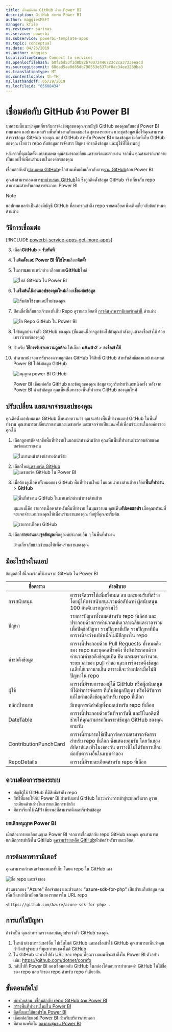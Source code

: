 ```yaml
---
title: เชื่อมต่อกับ GitHub ด้วย Power BI
description: GitHub สำหรับ Power BI
author: maggiesMSFT
manager: kfile
ms.reviewer: sarinas
ms.service: powerbi
ms.subservice: powerbi-template-apps
ms.topic: conceptual
ms.date: 04/26/2019
ms.author: maggies
LocalizationGroup: Connect to services
ms.openlocfilehash: b0f2bd53f1d8b82b70072446723c2ca3723eeacd
ms.sourcegitcommit: 60dad5aa0d85db790553e537bf8ac34ee3289ba3
ms.translationtype: MT
ms.contentlocale: th-TH
ms.lasthandoff: 05/29/2019
ms.locfileid: "65608434"
---
```

# <a name="connect-to-github-with-power-bi"></a>เชื่อมต่อกับ GitHub ด้วย Power BI
บทความนี้แนะนำคุณเกี่ยวกับการดึงข้อมูลของคุณจากบัญชี GitHub ของคุณกับแอป Power BI เทมเพลต แอปเทมเพลสร้างพื้นที่ทำงานกับแดชบอร์ด ชุดของรายงาน และชุดข้อมูลเพื่อให้คุณสามารถสำรวจข้อมูล GitHub ของคุณ แอป GitHub สำหรับ Power BI แสดงข้อมูลเชิงลึกที่เก็บ GitHub ของคุณ เรียกว่า repo กับข้อมูลการจัดสรร ปัญหา คำขอดึงข้อมูล และผู้ใช้ที่ใช้งานอยู่

หลังจากที่คุณติดตั้งแอปเทมเพล คุณสามารถเปลี่ยนแดชบอร์ดและรายงาน จากนั้น คุณสามารถแจกจ่ายเป็นแอปให้เพื่อนร่วมงานในองค์กรของคุณ

เชื่อมต่อกับตัว[ปเทมเพล GitHub](https://app.powerbi.com/getdata/services/github)หรืออ่านเพิ่มเติมเกี่ยวกับการ[รวม GitHub](https://powerbi.microsoft.com/integrations/github)ด้วย Power BI

คุณยังสามารถลองการ[บทช่วยสอน GitHub](service-tutorial-connect-to-github.md)ได้ ซึ่งถูกติดตั้งข้อมูล GitHub จริงเกี่ยวกับ repo สาธารณะสำหรับเอกสารประกอบ Power BI

>[!NOTE]
>แอปเทมเพลจำเป็นต้องมีบัญชี GitHub ที่สามารถเข้าถึง repo รายละเอียดเพิ่มเติมเกี่ยวกับข้อกำหนดด้านล่าง

## <a name="how-to-connect"></a>วิธีการเชื่อมต่อ
[!INCLUDE [powerbi-service-apps-get-more-apps](./includes/powerbi-service-apps-get-more-apps.md)]
   
3. เลือก**GitHub** \> **รับทันที**
4. ใน**ติดตั้งแอป Power BI นี้ใช่ไหม**เลือก**ติดตั้ง**
4. ในการ**แอ**บานหน้าต่าง เลือกแบบ**GitHub**ไทล์

    ![ไทล์ GitHub ใน Power BI](media/service-connect-to-github/power-bi-github-tile.png)

6. ใน**เริ่มต้นใช้งานแอปของคุณใหม่**เลือก**เชื่อมต่อข้อมูล**

    ![เริ่มต้นใช้งานแอปใหม่ของคุณ](media/service-tutorial-connect-to-github/power-bi-github-app-tutorial-connect-data.png)

5. ป้อนชื่อที่เก็บและเจ้าของที่เก็บ Repo ดูรายละเอียดที่ [การค้นหาพารามิเตอร์เหล่านี้](#FindingParams) ด้านล่าง
   
    ![ชื่อ Repo GitHub ใน Power BI](media/service-tutorial-connect-to-github/power-bi-github-app-tutorial-connect.png)

5. ใส่ข้อมูลประจำตัว GitHub ของคุณ (ขั้นตอนนี้อาจถูกข้ามไปถ้าคุณกำลังอยู่แล้วลงชื่อเข้าใช้ ด้วยเบราว์เซอร์ของคุณ) 
6. สำหรับ **วิธีการรับรองความถูกต้อง** ให้เลือก **oAuth2** \> **ลงชื่อเข้าใช้** 
7. ทำตามหน้าจอการรับรองความถูกต้อง GitHub ให้สิทธิ์ GitHub สำหรับสิทธิ์ของแอปเทมเพลต Power BI ไปยังข้อมูล GitHub
   
   ![อนุญาต power BI GitHub](media/service-connect-to-github/github_authorize.png)
   
    Power BI เชื่อมต่อกับ GitHub และข้อมูลของคุณ  ข้อมูลจะถูกรีเฟรชวันละหนึ่งครั้ง หลังจาก Power BI นำเข้าข้อมูล คุณเห็นเนื้อหาของพื้นที่ทำงาน GitHub ของคุณใหม่

## <a name="modify-and-distribute-your-app"></a>ปรับเปลี่ยน และแจกจ่ายแอปของคุณ

คุณติดตั้งแอปเทมเพล GitHub ซึ่งหมายความว่า คุณจะสร้างพื้นที่ทำงานแอป GitHub ในพื้นที่ทำงาน คุณสามารถเปลี่ยนรายงานและแดชบอร์ด และแจกจ่ายเป็นแอ*แอ*ให้เพื่อนร่วมงานในองค์กรของคุณได้ 

1. เลือกลูกศรถัดจากชื่อพื้นที่ทำงานในแถบนำทางด้านซ้าย คุณเห็นพื้นที่ทำงานประกอบด้วยแดชบอร์ดและรายงาน

    ![ในบานหน้าต่างนำทางด้านซ้าย](media/service-tutorial-connect-to-github/power-bi-github-app-tutorial-left-nav-expanded.png)

8. เลือกใหม่[แดชบอร์ด GitHub](https://powerbi.microsoft.com/integrations/github)    
    ![แดชบอร์ด GitHub ใน Power BI](media/service-tutorial-connect-to-github/power-bi-github-app-tutorial-new-dashboard.png)

3. เมื่อต้องดูเนื้อหาทั้งหมดของ GitHub พื้นที่ทำงานใหม่ ในแถบนำทางด้านซ้าย เลือก**พื้นที่ทำงาน** > **GitHub**
 
   ![พื้นที่ทำงาน GitHub ในบานหน้าต่างนำทางด้านซ้าย](media/service-connect-to-github/power-bi-github-left-nav.png)

    มุมมองนี้คือ รายการเนื้อหาสำหรับพื้นที่ทำงาน ในมุมขวาบน คุณเห็น**อัปเดตแอปฯ** เมื่อคุณพร้อมที่จะแจกจ่ายแอปของคุณให้เพื่อนร่วมงานของคุณ ที่อยู่ที่คุณจะเริ่มต้น 

    ![รายการเนื้อหา GitHub](media/service-connect-to-github/power-bi-github-content-list.png)

2. เลือก**รายงาน**และ**ชุดข้อมูล**เพื่อดูองค์ประกอบอื่น ๆ ในพื้นที่ทำงาน

    อ่านเกี่ยวกับ[แจกจ่ายแอ](service-create-distribute-apps.md)ให้เพื่อนร่วมงานของคุณ

## <a name="whats-included-in-the-app"></a>มีอะไรบ้างในแอป
ข้อมูลต่อไปนี้จะพร้อมใช้งานจาก GitHub ใน Power BI     

| ชื่อตาราง | คำอธิบาย |
| --- | --- |
| การสนับสนุน |ตารางจัดสรรให้เพิ่มทั้งหมด ลบ และยอมรับที่สร้าง โดยผู้ให้การสนับสนุนรวมต่อสัปดาห์ ผู้สนับสนุน 100 อันดับแรกถูกรวมไว้ |
| ปัญหา |รายการปัญหาทั้งหมดสำหรับ repo ที่เลือก และประกอบด้วยการคำนวณเช่นเวลาเฉลี่ยและเวลารวมเพื่อปิดข้อปัญหา รวมปัญหาที่เปิด รวมปัญหาที่ปิด ตารางนี้จะว่างเปล่าเมื่อไม่มีปัญหาใน repo |
| คำขอดึงข้อมูล |ตารางนี้ประกอบด้วย Pull Requests ทั้งหมดดึงของ repo และบุคคลที่ขอดึง ซึ่งยังประกอบด้วยคำนวณคำขอดึงข้อมูลเปิด ปิด และผลรวมจำนวน ระยะเวลาของ pull คำขอ และการร้องขอดึงข้อมูลเฉลี่ยใช้เวลานานขึ้น ตารางนี้จะว่างเปล่าเมื่อไม่มีปัญหาใน repo |
| ผู้ใช้ |ตารางนี้มีรายการของผู้ใช้ GitHub หรือผู้สนับสนุนที่ได้ทำการจัดสรร ที่เก็บข้อมูลปัญหา หรือได้รับการแก้ไขคำขอดึงข้อมูลสำหรับ repo ที่เลือก |
| หลักเป้าหมาย |มีเหตุการณ์สำคัญทั้งหมดสำหรับ repo ที่เลือก |
| DateTable |ตารางนี้ประกอบด้วยวันที่จากวันนี้ และปีในอดีตที่ช่วยให้คุณสามารถวิเคราะห์ข้อมูล GitHub ของคุณตามวัน |
| ContributionPunchCard |ตารางนี้สามารถใช้เป็นการ์ดความสามารถจัดสรรสำหรับ repo ที่เลือก ซึ่งแสดงยอมรับ โดยวันของสัปดาห์และชั่วโมงของวัน ตารางนี้ไม่ได้รับการเชื่อมต่อกับตารางอื่นในแบบจำลอง |
| RepoDetails |ตารางนี้มีรายละเอียดสำหรับ repo ที่เลือก |

## <a name="system-requirements"></a>ความต้องการของระบบ
* บัญชีผู้ใช้ GitHub ที่มีสิทธิ์เข้าถึง repo  
* สิทธิ์ที่มอบให้กับ Power BI สำหรับแอป GitHub ในระหว่างการเข้าสู่ระบบครั้งแรก ดูรายละเอียดด้านล่างในการยกเลิกการเข้าถึง  
* มีการเรียกใช้ API เพียงพอที่สามารถดึงและรีเฟรชข้อมูล  

### <a name="de-authorize-power-bi"></a>ยกเลิกอนุญาต Power BI
เมื่อต้องการยกเลิกอนุญาต Power BI จากการเชื่อมต่อกับ repo GitHub ของคุณ คุณสามารถยกเลิกการเข้าถึงใน GitHub ดู[ความช่วยเหลือ GitHub](https://help.github.com/articles/keeping-your-ssh-keys-and-application-access-tokens-safe/#reviewing-your-authorized-applications-oauth)หัวข้อสำหรับรายละเอียด

<a name="FindingParams"></a>
## <a name="finding-parameters"></a>การค้นหาพารามิเตอร์
คุณสามารถกำหนดเจ้าของและที่เก็บ โดยด repo ใน GitHub เอง

![ชื่อ repo และเจ้าของ](media/service-connect-to-github/github_ownerrepo.png)

ส่วนแรกของ "Azure" คือเจ้าของ และส่วนสอง "azure-sdk-for-php" เป็นส่วนเก็บข้อมูล  คุณเห็นสิ่งเหล่านี้เหมือนกันสองรายการใน URL repo

    <https://github.com/Azure/azure-sdk-for-php> .

## <a name="troubleshooting"></a>การแก้ไขปัญหา
ถ้าจำเป็น คุณสามารถตรวจสอบข้อมูลประจำตัว GitHub ของคุณ  

1. ในหน้าต่างเบราว์เซอร์อื่น ไปเว็บไซต์ GitHub และลงชื่อเข้าใช้ GitHub คุณสามารถเห็นว่าคุณกำลังเข้าสู่ระบบ ที่มุมขวาบนของไซต์ GitHub    
2. ใน GitHub นำทางไปยัง URL ของ repo ที่คุณวางแผนที่จะเข้าถึงใน Power BI ตัวอย่างเช่น: https://github.com/dotnet/corefx  
3. กลับไปที่ Power BI ลองเชื่อมต่อกับ GitHub ในกล่องโต้ตอบการกำหนดค่า GitHub ให้ใช้ชื่อของ repo และเจ้าของ repo สำหรับ repo ที่เดียวกัน  

## <a name="next-steps"></a>ขั้นตอนถัดไป

* [บทช่วยสอน: เชื่อมต่อกับ repo GitHub ด้วย Power BI](service-tutorial-connect-to-github.md)
* [สร้างพื้นที่ทำงานใหม่ใน Power BI](service-create-the-new-workspaces.md)
* [ติดตั้งและใช้แอปฯใน Power BI](consumer/end-user-apps.md)
* [เชื่อมต่อกับแอป Power BI สำหรับบริการภายนอก](service-connect-to-services.md)
* มีคำถามหรือไม่ [ลองถามชุมชน Power BI](http://community.powerbi.com/)

